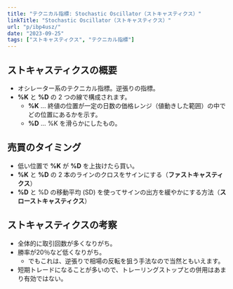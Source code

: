 ```yaml
---
title: "テクニカル指標: Stochastic Oscillator（ストキャスティクス）"
linkTitle: "Stochastic Oscillator（ストキャスティクス）"
url: "p/ibp4usz/"
date: "2023-09-25"
tags: ["ストキャスティクス", "テクニカル指標"]
---
```


ストキャスティクスの概要
----

- オシレーター系のテクニカル指標。逆張りの指標。
- __%K__ と __%D__ の 2 つの線で構成されます。
  - __%K__ ... 終値の位置が一定の日数の価格レンジ（値動きした範囲）の中でどの位置にあるかを示す。
  - __%D__ ... %K を滑らかにしたもの。


売買のタイミング
----

- 低い位置で __%K__ が __%D__ を上抜けたら買い。
- __%K__ と __%D__ の 2 本のラインのクロスをサインにする（__ファストキャスティクス__）
- __%D__ と %D の移動平均 (SD) を使ってサインの出方を緩やかにする方法（__スローストキャスティクス__）


ストキャスティクスの考察
----

- 全体的に取引回数が多くなりがち。
- 勝率が20％など低くなりがち。
  - でもこれは、逆張りで相場の反転を狙う手法なので当然ともいえます。
- 短期トレードになることが多いので、トレーリングストップとの併用はあまり有効ではない。

